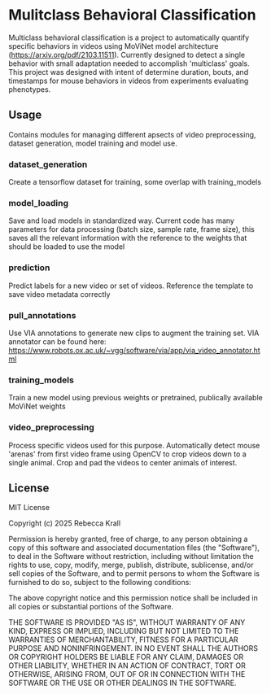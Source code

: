 # Mulitclass Behavioral Classification

Multiclass behavioral classification is a project to automatically quantify specific behaviors in videos using MoViNet model architecture (https://arxiv.org/pdf/2103.11511). Currently designed to detect a single behavior with small adaptation needed to accomplish 'multiclass' goals. This project was designed with intent of determine duration, bouts, and timestamps for mouse behaviors in videos from experiments evaluating phenotypes.

## Usage

Contains modules for managing different apsects of video preprocessing, dataset generation, model training and model use. 

### dataset_generation
Create a tensorflow dataset for training, some overlap with training_models

### model_loading
Save and load models in standardized way. Current code has many parameters for data processing (batch size, sample rate, frame size), this saves all the relevant information with the reference to the weights that should be loaded to use the model

### prediction
Predict labels for a new video or set of videos. Reference the template to save video metadata correctly

### pull_annotations
Use VIA annotations to generate new clips to augment the training set. VIA annotator can be found here: https://www.robots.ox.ac.uk/~vgg/software/via/app/via_video_annotator.html

### training_models
Train a new model using previous weights or pretrained, publically available MoViNet weights

### video_preprocessing
Process specific videos used for this purpose. Automatically detect mouse 'arenas' from first video frame using OpenCV to crop videos down to a single animal. Crop and pad the videos to center animals of interest.


## License
MIT License

Copyright (c) 2025 Rebecca Krall

Permission is hereby granted, free of charge, to any person obtaining a copy
of this software and associated documentation files (the "Software"), to deal
in the Software without restriction, including without limitation the rights
to use, copy, modify, merge, publish, distribute, sublicense, and/or sell
copies of the Software, and to permit persons to whom the Software is
furnished to do so, subject to the following conditions:

The above copyright notice and this permission notice shall be included in all
copies or substantial portions of the Software.

THE SOFTWARE IS PROVIDED "AS IS", WITHOUT WARRANTY OF ANY KIND, EXPRESS OR
IMPLIED, INCLUDING BUT NOT LIMITED TO THE WARRANTIES OF MERCHANTABILITY,
FITNESS FOR A PARTICULAR PURPOSE AND NONINFRINGEMENT. IN NO EVENT SHALL THE
AUTHORS OR COPYRIGHT HOLDERS BE LIABLE FOR ANY CLAIM, DAMAGES OR OTHER
LIABILITY, WHETHER IN AN ACTION OF CONTRACT, TORT OR OTHERWISE, ARISING FROM,
OUT OF OR IN CONNECTION WITH THE SOFTWARE OR THE USE OR OTHER DEALINGS IN THE
SOFTWARE.